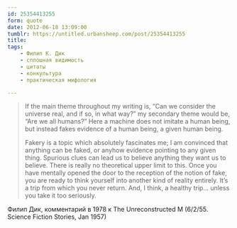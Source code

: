 ```yaml
---
id: 25354413255
form: quote
date: 2012-06-18 13:09:00
tumblr: https://untitled.urbansheep.com/post/25354413255
title: 
tags:
    - Филип К. Дик
    - сплошная видимость
    - цитаты
    - конкультура
    - практическая мифология

---
```


<blockquote>
<p>If the main theme throughout my writing is, “Can we consider the universe real, and if so, in what way?” my secondary theme would be, “Are we all humans?” Here a machine does not imitate a human being, but instead fakes evidence of a human being, a given human being.</p>

<p>Fakery is a topic which absolutely fascinates me; I am convinced that anything can be faked, or anyhow evidence pointing to any given thing. Spurious clues can lead us to believe anything they want us to believe. There is really no theoretical upper limit to this. Once you have mentally opened the door to the reception of the notion of fake, you are ready to think yourself into another kind of reality entirely. It’s a trip from which you never return. And, I think, a healthy trip… unless you take it too seriously.</p>
</blockquote>

Филип Дик, комментарий в 1978 к The Unreconstructed M (6/2/55. Science Fiction Stories, Jan 1957)
